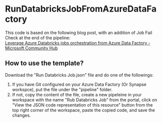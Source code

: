 # RunDatabricksJobFromAzureDataFactory

This code is based on the following blog post, with an addition of Job Fail Check at the end of the pipeline:<br>
[Leverage Azure Databricks jobs orchestration from Azure Data Factory - Microsoft Community Hub](https://techcommunity.microsoft.com/t5/analytics-on-azure-blog/leverage-azure-databricks-jobs-orchestration-from-azure-data/ba-p/3123862)

## How to use the template?
Download the "Run Databricks Job.json" file and do one of the followings:
1. If you have Git configured on your Azure Data Factory (Or Synapse workspce), put the file under the "pipeline" folder.
2. If not, copy the content of the file, create a new pipeleine in your workspace with the name "Rub Databricks Job" from the portal, click on "View the JSON code representation of this resource" button from the top right corner of the workspace, paste the copied code, and save the changes.

